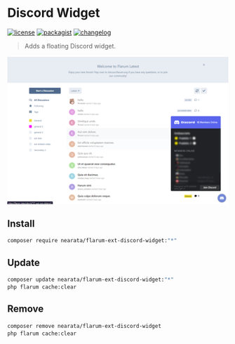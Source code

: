 # Discord Widget

[![license](https://img.shields.io/github/license/Nearata/flarum-ext-discord-widget?style=flat)](https://github.com/Nearata/flarum-ext-discord-widget/blob/main/UNLICENSE)
[![packagist](https://img.shields.io/packagist/v/nearata/flarum-ext-discord-widget?style=flat)](https://packagist.org/packages/nearata/flarum-ext-discord-widget)
[![changelog](https://img.shields.io/github/release-date/nearata/flarum-ext-discord-widget?label=last%20release%20date)](https://github.com/Nearata/flarum-ext-discord-widget/blob/main/CHANGELOG.md)

> Adds a floating Discord widget.

![preview](screenshot.png)

## Install

```sh
composer require nearata/flarum-ext-discord-widget:"*"
```

## Update

```sh
composer update nearata/flarum-ext-discord-widget:"*"
php flarum cache:clear
```

## Remove

```sh
composer remove nearata/flarum-ext-discord-widget
php flarum cache:clear
```
